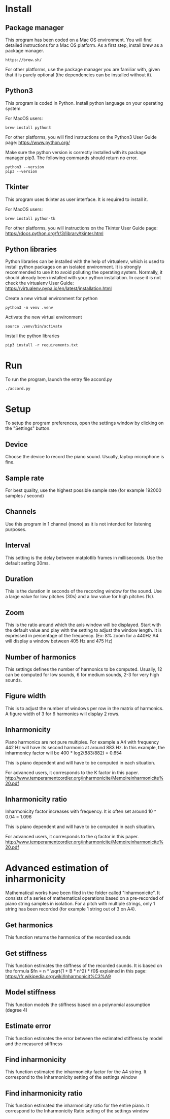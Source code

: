 # Install

## Package manager

This program has been coded on a Mac OS environment. You will find detailed instructions for a Mac OS platform. As a first step, install brew as a package manager.
```
https://brew.sh/
```

For other platforms, use the package manager you are familiar with, given that it is purely optional (the dependencies can be installed without it).

## Python3
This program is coded in Python. Install python language on your operating system

For MacOS users:
```
brew install python3
```

For other platforms, you will find instructions on the Python3 User Guide page:
https://www.python.org/

Make sure the python version is correctly installed with its package manager pip3. The following commands should return no error.
```
python3 --version
pip3 --version
```

## Tkinter
This program uses tkinter as user interface. It is required to install it. 

For MacOS users:
```
brew install python-tk
```

For other platforms, you will instructions on the Tkinter User Guide page:
https://docs.python.org/fr/3/library/tkinter.html

## Python libraries
Python libraries can be installed with the help of virtualenv, which is used to install python packages on an isolated environment. It is strongly recommended to use it to avoid polluting the operating system. Normally, it should already been installed with your python installation. In case it is not check the virtualenv User Guide: https://virtualenv.pypa.io/en/latest/installation.html

Create a new virtual environment for python
```
python3 -m venv .venv
```

Activate the new virtual environment
```
source .venv/bin/activate
```

Install the python libraries
```
pip3 install -r requirements.txt
```

# Run
To run the program, launch the entry file accord.py
```
./accord.py
```

# Setup
To setup the program preferences, open the settings window by clicking on the "Settings" button.

## Device
Choose the device to record the piano sound. Usually, laptop microphone is fine.

## Sample rate
For best quality, use the highest possible sample rate (for example 192000 samples / second)

## Channels
Use this program in 1 channel (mono) as it is not intended for listening purposes.

## Interval
This setting is the delay between matplotlib frames in milliseconds. Use the default setting 30ms.

## Duration
This is the duration in seconds of the recording window for the sound. Use a large value for low pitches (30s) and a low value for high pitches (1s).

## Zoom
This is the ratio around which the axis window will be displayed. Start with the default value and play with the setting to adjust the window length. It is expressed in percentage of the frequency. (Ex: 8% zoom for a 440Hz A4 will display a window between 405 Hz and 475 Hz)

## Number of harmonics
This settings defines the number of harmonics to be computed. Usually, 12 can be computed for low sounds, 6 for medium sounds, 2-3 for very high sounds.

## Figure width
This is to adjust the number of windows per row in the matrix of harmonics. A figure width of 3 for 6 harmonics will display 2 rows.

## Inharmonicity
Piano harmonics are not pure multiples. For example a A4 with frequency 442 Hz will have its second harmonic at around 883 Hz. In this example, the inharmonicy factor will be 400 * log2(883/882) = 0.654

This is piano dependent and will have to be computed in each situation. 

For advanced users, it corresponds to the K factor in this paper.
http://www.temperamentcordier.org/inharmonicite/Memoireinharmonicite%20.pdf

## Inharmonicity ratio
Inharmonicity factor increases with frequency. It is often set around 10 ^ 0.04 = 1.096

This is piano dependent and will have to be computed in each situation. 

For advanced users, it corresponds to the q factor in this paper.
http://www.temperamentcordier.org/inharmonicite/Memoireinharmonicite%20.pdf

# Advanced estimation of inharmonicity

Mathematical works have been filed in the folder called "Inharmonicite". It consists of a series of mathematical operations based on a pre-recorded of piano string samples in isolation. For a pitch with multiple strings, only 1 string has been recorded (for example 1 string out of 3 on A4).

## Get harmonics
This function returns the harmonics of the recorded sounds

## Get stiffness
This function estimates the stiffness of the recorded sounds. It is based on the formula $fn = n * \sqrt{1 + B * n^2} * f0$ explained in this page: https://fr.wikipedia.org/wiki/Inharmonicit%C3%A9

## Model stiffness
This function models the stiffness based on a polynomial assumption (degree 4)

## Estimate error
This function estimates the error between the estimated stiffness by model and the measured stiffness

## Find inharmonicity
This function estimated the inharmonicity factor for the A4 string. It correspond to the Inharmonicity setting of the settings window

## Find inharmonicity ratio
This function estimated the inharmonicity ratio for the entire piano. It correspond to the Inharmonicity Ratio setting of the settings window
